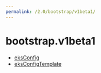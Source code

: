 ```yaml
---
permalink: /2.0/bootstrap/v1beta1/
---
```


# bootstrap.v1beta1



* [eksConfig](eksConfig.md)
* [eksConfigTemplate](eksConfigTemplate.md)